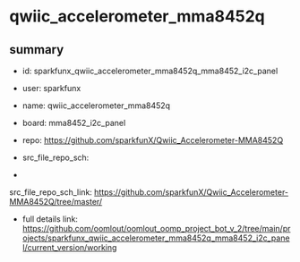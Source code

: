 # qwiic_accelerometer_mma8452q
 
## summary 
* id: sparkfunx_qwiic_accelerometer_mma8452q_mma8452_i2c_panel
* user: sparkfunx
* name: qwiic_accelerometer_mma8452q
* board: mma8452_i2c_panel
* repo: https://github.com/sparkfunX/Qwiic_Accelerometer-MMA8452Q



* src_file_repo_sch: 
*
 src_file_repo_sch_link: https://github.com/sparkfunX/Qwiic_Accelerometer-MMA8452Q/tree/master/
* full details link: https://github.com/oomlout/oomlout_oomp_project_bot_v_2/tree/main/projects/sparkfunx_qwiic_accelerometer_mma8452q_mma8452_i2c_panel/current_version/working  






